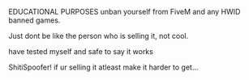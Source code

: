 EDUCATIONAL PURPOSES
unban yourself from FiveM and any HWID banned games.

Just dont be like the person who is selling it, not cool.

have tested myself and safe to say it works

ShitiSpoofer!
if ur selling it atleast make it harder to get...
